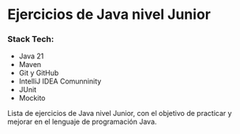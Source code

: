 # Ejercicios de Java nivel Junior

### Stack Tech:
- Java 21
- Maven
- Git y GitHub
- IntelliJ IDEA Comunninity
- JUnit
- Mockito


Lista de ejercicios de Java nivel Junior, con el objetivo de practicar y mejorar en el lenguaje de programación Java. 





